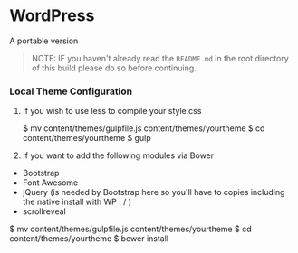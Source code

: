 # WordPress
A portable version
> NOTE: IF you haven't already read the `README.md` in the root directory of this build please do so before continuing.

### Local Theme Configuration

1. If you wish to use less to compile your style.css

      $ mv content/themes/gulpfile.js content/themes/yourtheme
      $ cd content/themes/yourtheme
      $ gulp

2. If you want to add the following modules via Bower

  - Bootstrap
  - Font Awesome
  - jQuery (is needed by Bootstrap here so you'll have to copies including the native install with WP : / )
  - scrollreveal


  $ mv content/themes/gulpfile.js content/themes/yourtheme
  $ cd content/themes/yourtheme
  $ bower install
